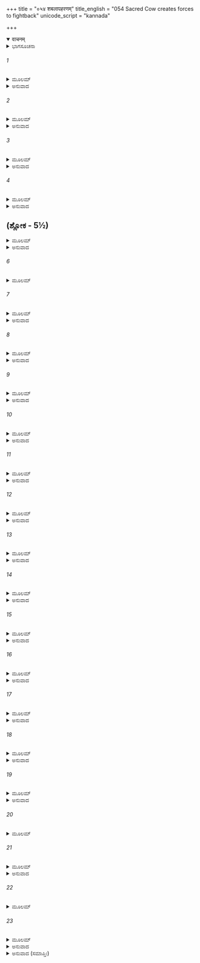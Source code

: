 +++
title = "०५४ शबलापहरणम्"
title_english = "054 Sacred Cow creates forces to fightback"
unicode_script = "kannada"

+++
<details open><summary>वाचनम्</summary>

<div class="audioEmbed"  caption="श्रीराम-हरिसीताराममूर्ति-घनपाठिभ्यां वचनम्" src="https://archive.org/download/Ramayana-recitation-Sriram-harisItArAmamUrti-Ghanapaati-v2/Kanda_1/Kanda_1_BK-054-Shabala_Paharanam.mp3"></div>
</details>



<details><summary>ಭಾಗಸೂಚನಾ</summary>

ಶಬಲೆಯನ್ನು ಬಲವಂತವಾಗಿ ಸೆಳೆದುಕೊಂಡು ಹೋಗಲು ವಿಶ್ವಾಮಿತ್ರನ ಪ್ರಯತ್ನ, ವಸಿಷ್ಠರಲ್ಲಿ ಶಬಲೆಯ ಪ್ರಲಾಪ, ಅವರ ಆಜ್ಞೆಯಂತೆ ಶಬಲೆಯಿಂದ ಶಕ-ಯವನ-ಪಹ್ಲವಾದಿಗಳ ಸೃಷ್ಟಿ ಮತ್ತು ವಿಶ್ವಾಮಿತ್ರನ ಸೈನ್ಯದ ಸಂಹಾರ
</details>

###### 1


<details><summary>ಮೂಲಮ್</summary>

ಕಾಮಧೇನುಂ ವಸಿಷ್ಠೋಽಪಿ ಯದಾ ನ ತ್ಯಜತೇ ಮುನಿಃ ।  
ತದಾಸ್ಯ ಶಬಲಾಂ ರಾಮ ವಿಶ್ವಾಮಿತ್ರೋಽನ್ವಕರ್ಷತ ॥
</details>

<details><summary>ಅನುವಾದ</summary>

ಶ್ರೀರಾಮಾ! ವಸಿಷ್ಠರು ಯಾವುದೇ ರೀತಿಯಲ್ಲೂ ಆ ಕಾಮಧೇನು ಗೋವನ್ನು ಕೊಡಲು ಒಪ್ಪದಿದ್ದಾಗ ವಿಶ್ವಾಮಿತ್ರನು ಆ ವರ್ಣಮಯ ಶಬಲಾಧೇನುವನ್ನು ಬಲವಂತವಾಗಿ ಸೆಳೆದುಕೊಂಡು ಹೊರಟನು.॥1॥
</details>

###### 2


<details><summary>ಮೂಲಮ್</summary>

ನೀಯಮಾನಾ ತು ಶಬಲಾ ರಾಮ ರಾಜ್ಞಾಮಹಾತ್ಮನಾ ।  
ದುಃಖಿತಾ ಚಿಂತಯಾಮಾಸ ರುದಂತೀ ಶೋಕಕರ್ಶಿತಾ ॥
</details>

<details><summary>ಅನುವಾದ</summary>

ರಘುನಂದನ! ಮಹಾತ್ಮಾ ವಿಶ್ವಾಮಿತ್ರರು ಹೀಗೆ ಗೋವನ್ನು ಸೆಳೆದೊಯ್ಯುವಾಗ ಅದು ಶೋಕಾಕುಲವಾಗಿ ಮನಸ್ಸಿನಲ್ಲೇ ಅಳುತ್ತಾ, ಅತ್ಯಂತ ದುಃಖಿತಳಾಗಿ ವಿಚಾರಮಾಡತೊಡಗಿತು.॥2॥
</details>

###### 3


<details><summary>ಮೂಲಮ್</summary>

ಪರಿತ್ಯಕ್ತಾ ವಸಿಷ್ಠೇನ ಕಿಮಹಂ ಸುಮಹಾತ್ಮನಾ ।  
ಯಾಹಂ ರಾಜಭೃತೈರ್ದೀನಾ ಹ್ರೀಯೇಯಂ ಭೃಶದುಃಖಿತಾ ॥
</details>

<details><summary>ಅನುವಾದ</summary>

ಅಯ್ಯೋ! ಮಹಾತ್ಮ ವಸಿಷ್ಠರು ನನ್ನನ್ನು ತ್ಯಜಿಸಿಬಿಟ್ಟರೇ? ಈ ರಾಜನ ಭತ್ಯರು ದೀನ ದುಃಖಿತೆಯಾದ ನನ್ನನ್ನು ಈ ಪ್ರಕಾರ ಸೆಳೆದುಕೊಂಡು ಹೋಗುತ್ತಿದ್ದಾರಲ್ಲ.॥3॥
</details>

###### 4


<details><summary>ಮೂಲಮ್</summary>

ಕಿಂ ಮಯಾಪಕೃತಂ ತಸ್ಯ ಮಹರ್ಷೇರ್ಭಾವಿತಾತ್ಮನಃ ।  
ಯನ್ಮಾಮನಾಗಸಂ ದೃಷ್ಟ್ವಾಭಕ್ತಾಂ ತ್ಯಜತಿ ಧಾರ್ಮಿಕಃ ॥
</details>

<details><summary>ಅನುವಾದ</summary>

ಪವಿತ್ರ ಅಂತಃಕರಣವುಳ್ಳ ಆ ಮಹರ್ಷಿಗೆ ನಾನು ಯಾವ ಅಪರಾಧವನ್ನು ಮಾಡಿದೆ. ಆ ಧರ್ಮಾತ್ಮಾ ಮುನಿಗಳು ನನ್ನನ್ನು ನಿರಪರಾಧಿ ಹಾಗೂ ತನ್ನ ಭಕ್ತಳೆಂದು ತಿಳಿದಿದ್ದರೂ ತ್ಯಜಿಸುತ್ತಿದ್ದಾರಲ್ಲ.॥4॥
</details>

## (ಶ್ಲೋಕ - 5½)


<details><summary>ಮೂಲಮ್</summary>

ಇತಿ ಸಂಚಿಂತಯಿತ್ವಾ ತು ನಿಃಶ್ವಸ್ಯಪುನಃ ಪುನಃ ।  
ಜಗಾಮ ವೇಗೇನ ತದಾ ವಸಿಷ್ಠಂ ಪರಮೌಜಸಮ್ ॥  
ನಿರ್ಧೂಯ ತಾಂ ಸ್ತದಾ ಭತ್ಯಾನ್ ಶತಶಃ ಶತ್ರುಸೂದನ ।
</details>

<details><summary>ಅನುವಾದ</summary>

ಶತ್ರುಸೂದನ! ಹೀಗೆ ಯೋಚಿಸುತ್ತಾ ಆ ಗೋವು ಪದೇ ಪದೇ ನಿಟ್ಟುಸಿರುಬಿಡತೊಡಗಿತು. ರಾಜನ ನೂರಾರು ಸೇವಕರನ್ನು ಕೊಡಹಿ ಮಹಾತೇಜಸ್ವಿ ವಸಿಷ್ಠರ ಬಳಿಗೆ ವೇಗವಾಗಿ ಓಡುತ್ತಾ ಬಂದಳು.॥5½॥
</details>

###### 6


<details><summary>ಮೂಲಮ್</summary>

ಜಗಾಮನಿಲವೇಗೇನ ಪಾದಮೂಲಂ ಮಹಾತ್ಮನಃ ॥
</details>

###### 7


<details><summary>ಮೂಲಮ್</summary>

ಶಬಲಾ ಸಾ ರುದಂತೀ ಚ ಕ್ರೋಶಂತೀ ಚೇದಮಬ್ರವೀತ್ ।  
ವಸಿಷ್ಠಸ್ಯಾಗ್ರತಃ ಸ್ಥಿತ್ವಾ ರುದಂತೀ ಮೇಘನಿಃಸ್ವನಾ ॥
</details>

<details><summary>ಅನುವಾದ</summary>

ಆ ಶಬಲಾ ಗೋವು ವಾಯುವಿನಂತೆ ವೇಗವಾಗಿ ಆ ಮಹಾತ್ಮರ ಚರಣಗಳ ಬಳಿಗೆ ಬಂದು,ಅವರ ಮುಂದೆ ನಿಂತು, ಮೇಘಗಂಭೀರ ಸ್ವರದಿಂದ ಅಳುತ್ತಾ ಕಿರುಚುತ್ತಾ ಅವರಲ್ಲಿ ಈ ಪ್ರಕಾರ ನುಡಿದಳು.॥6-7॥
</details>

###### 8


<details><summary>ಮೂಲಮ್</summary>

ಭಗವನ್ ಕಿಂ ಪರಿತ್ಯಕ್ತಾ ತ್ವಯಾಹಂ ಬ್ರಹ್ಮಣಃ ಸುತ ।  
ಯಸ್ಮಾದ್ರಾಜಭಟಾ ಮಾಂ ಹಿ ನಯಂತೇ ತ್ವತ್ಸಕಾಶತಃ ॥
</details>

<details><summary>ಅನುವಾದ</summary>

ಭಗವನ್! ಬ್ರಹ್ಮರ್ಷಿಯೇ! ನೀವು ನನ್ನನ್ನು ತ್ಯಜಿಸಿಬಿಟ್ಟರೇನು? ಈ ರಾಜನ ಸೈನಿಕರು ನನ್ನನ್ನು ನಿಮ್ಮಿಂದ ದೂರಕ್ಕೆ ಕೊಂಡುಹೋಗುತ್ತಿದ್ದಾರಲ್ಲ.॥8॥
</details>

###### 9


<details><summary>ಮೂಲಮ್</summary>

ಏವಮುಕ್ತಸ್ತು ಬ್ರಹ್ಮರ್ಷಿರಿದಂ ವಚನಮಬ್ರವೀತ್ ।  
ಶೋಕಸಂತಪ್ತಹೃದಯಾಂ ಸ್ವಸಾರಮಿವ ದುಃಖಿತಾಮ್ ॥
</details>

<details><summary>ಅನುವಾದ</summary>

ಶಬಲೆಯು ಹೀಗೆ ಹೇಳಿದಾಗ ಬ್ರಹ್ಮರ್ಷಿ ವಸಿಷ್ಠರು ಶೋಕ ಸಂತಪ್ತ ಹೃದಯವುಳ್ಳ ದುಃಖಿತೆಯಾದ ತಂಗಿಯಂತಿದ್ದ ಆ ಗೋವಿನಲ್ಲಿ ಹೀಗೆ ಹೇಳಿದರು.॥9॥
</details>

###### 10


<details><summary>ಮೂಲಮ್</summary>

ನ ತ್ವಾಂ ತ್ಯಜಾಮಿ ಶಬಲೇ ನಾಪಿ ಮೇಽಪಕೃತಂ ತ್ವಯಾ ।  
ಏಷ ತ್ವಾಂ ನಯತೇ ರಾಜಾ ಬಲಾನ್ಮತ್ತೋ ಮಹಾಬಲಃ ॥
</details>

<details><summary>ಅನುವಾದ</summary>

ಶಬಲೇ! ನಾನು ನಿನ್ನನ್ನು ತ್ಯಜಿಸುತ್ತಿಲ್ಲ. ನೀನು ನನಗೆ ಯಾವುದೇ ಅಪರಾಧ ಮಾಡಲಿಲ್ಲ. ಈ ಮಹಾಬಲಿರಾಜನು ಬಲೋನ್ಮತ್ತನಾಗಿ ನಿನ್ನನ್ನು ನನ್ನಿಂದ ಕಸಿದುಕೊಂಡು ಹೋಗುತ್ತಿದ್ದಾನೆ.॥10॥
</details>

###### 11


<details><summary>ಮೂಲಮ್</summary>

ನಹಿ ತುಲ್ಯಂ ಬಲಂ ಮಹ್ಯಂ ರಾಜಾ ತ್ವದ್ಯ ವಿಶೇಷತಃ ।  
ಬಲೀ ರಾಜಾ ಕ್ಷತ್ರಿಯಶ್ಚ ಪೃಥಿವ್ಯಾಃ ಪತಿರೇವ ಚ ॥
</details>

<details><summary>ಅನುವಾದ</summary>

ಇವನಂತೆ ನನ್ನಲ್ಲಿ ಬಲವಿಲ್ಲ. ವಿಶೇಷವಾಗಿ ಈಗ ಇವನು ರಾಜಪದವಿಯಲ್ಲಿ ಪ್ರತಿಷ್ಠಿತನಾಗಿದ್ದಾನೆ. ರಾಜ, ಕ್ಷತ್ರಿಯ ಹಾಗೂ ಈ ಪೃಥ್ವಿಯ ಪಾಲಕ ಆದ್ದರಿಂದ ಈತನು ಬಲವಂತಪಡಿಸುತ್ತಿದ್ದಾನೆ.॥11॥
</details>

###### 12


<details><summary>ಮೂಲಮ್</summary>

ಇಯಮಕ್ಷೌಹಿಣೀ ಪೂರ್ಣಾ ಸವಾಜಿರಥಾಕುಲಾ ।  
ಹಸ್ತಿಧ್ವಜಸಮಾಕೀರ್ಣಾ ತೇನಾಸೌ ಬಲವತ್ತರಃ ॥
</details>

<details><summary>ಅನುವಾದ</summary>

ಇವನ ಬಳಿ ಆನೆ, ಕುದುರೆ, ರಥಗಳಿಂದ ಕೂಡಿದ ಈ ಅಕ್ಷೌಹಿಣಿ ಸೈನ್ಯವಿದೆ. ಆನೆಗಳ ಬೆನ್ನಮೇಲೆ ಇರುವ ಅಂಬಾರಿಗಳಲ್ಲಿ ಧ್ವಜಗಳು ಹಾರಾಡುತ್ತಿವೆ. ಇದರಿಂದಲೂ ಇವನು ನನ್ನಿಂದ ಪ್ರಬಲನಾಗಿದ್ದಾನೆ.॥12॥
</details>

###### 13


<details><summary>ಮೂಲಮ್</summary>

ಏವಮುಕ್ತಾ ವಸಿಷ್ಠೇನ ಪ್ರತ್ಯುವಾಚ ವಿನೀತವತ್ ।  
ವಚನಂ ವಚನಜ್ಞಾ ಸಾ ಬ್ರಹ್ಮರ್ಷಿಮತುಲಪ್ರಭಮ್ ॥
</details>

<details><summary>ಅನುವಾದ</summary>

ವಸಿಷ್ಠರು ಈ ಮಾತನ್ನು ಹೇಳಿದಾಗ ಮಾತಿನ ಮರ್ಮವನ್ನರಿತ ಆ ಕಾಮಧೇನುವು ಆ ಅನುಪಮ ತೇಜಸ್ವೀ ಬ್ರಹ್ಮರ್ಷಿಯಲ್ಲಿ ವಿನಯವಾಗಿ ಇಂತೆಂದಳು.॥13॥
</details>

###### 14


<details><summary>ಮೂಲಮ್</summary>

ನ ಬಲಂ ಕ್ಷತ್ರಿಯಸ್ಯಾಹುರ್ಬ್ರಾಹ್ಮಣಾ ಬಲವತ್ತರಾಃ ।  
ಬ್ರಹ್ಮನ್ ಬ್ರಹ್ಮಬಲಂ ದಿವ್ಯಂ ಕ್ಷಾತ್ರಾಚ್ಚ ಬಲವತ್ತರಮ್ ॥
</details>

<details><summary>ಅನುವಾದ</summary>

ಬ್ರಹ್ಮನ್! ಕ್ಷತ್ರಿಯರ ಬಲ ಏನೂ ಬಲವಲ್ಲ. ಬ್ರಾಹ್ಮಣರೇ ಕ್ಷತ್ರಿಯರಿಗಿಂತ ಹೆಚ್ಚು ಬಲವಂತರಾಗಿರುತ್ತಾರೆ. ಬ್ರಾಹ್ಮಣರ ಬಲ ದಿವ್ಯವಾಗಿದೆ. ಅದು ಕ್ಷತ್ರಿಯ ಬಲಕ್ಕಿಂತ ಹೆಚ್ಚು ಪ್ರಬಲವಾಗಿರುತ್ತದೆ.॥14॥
</details>

###### 15


<details><summary>ಮೂಲಮ್</summary>

ಅಪ್ರಮೇಯಂ ಬಲಂ ತುಭ್ಯಂ ನ ತ್ವಯಾ ಬಲವತ್ತರಃ ।  
ವಿಶ್ವಾಮಿತ್ರೋ ಮಹಾವೀರ್ಯಸ್ತೇಜಸ್ತವ ದುರಾಸದಮ್ ॥
</details>

<details><summary>ಅನುವಾದ</summary>

ನಿಮ್ಮಲ್ಲಿ ಅಪ್ರಮೇಯ ಬಲವಿದೆ. ಮಹಾಪರಾಕ್ರಮಿ ವಿಶ್ವಾಮಿತ್ರನು ನಿಮಗಿಂತ ಹೆಚ್ಚು ಬಲವಂತನಲ್ಲ. ನಿಮ್ಮ ತೇಜ ದುರ್ಧರ್ಷವಾಗಿದೆ.॥15॥
</details>

###### 16


<details><summary>ಮೂಲಮ್</summary>

ನಿಯುಂಕ್ಷ್ವಮಾಂ ಮಹಾತೇಜಸ್ತ್ವಂ ಬ್ರಹ್ಮಬಲ ಸಂಭೃತಾಮ್ ।  
ತಸ್ಯ ದರ್ಪಂ ಬಲಂ ಯತ್ನಂ ನಾಶಯಾಮಿ ದುರಾತ್ಮನಃ ॥
</details>

<details><summary>ಅನುವಾದ</summary>

ಮಹಾತೇಜಸ್ವೀ ಮಹರ್ಷಿಯೇ! ನಾನು ನಿಮ್ಮ ಬ್ರಹ್ಮಬಲದಿಂದ ಪರಿಪುಷ್ಟನಾಗಿರುವೆನು. ಆದ್ದರಿಂದ ನೀವು ಕೇವಲ ನನಗೆ ಅಪ್ಪಣೆ ಮಾಡಿರಿ. ನಾನು ಈ ದುರಾತ್ಮಾ ರಾಜನ ಬಲ, ಪ್ರಯತ್ನ, ಅಭಿಮಾನವನ್ನು ಈಗಲೇ ನುಚ್ಚು ನೂರಾಗಿಸುವೆನು.॥16॥
</details>

###### 17


<details><summary>ಮೂಲಮ್</summary>

ಇತ್ಯುಕ್ತಸ್ತು ತಯಾ ರಾಮ ವಸಿಷ್ಠಸ್ತು ಮಹಾಯಶಾಃ ।  
ಸೃಜಸ್ವೇತಿತದೋವಾಚ ಬಲಂ ಪರಬಲಾರ್ದನಮ್ ॥
</details>

<details><summary>ಅನುವಾದ</summary>

ಶ್ರೀರಾಮಾ! ಕಾಮಧೇನುವು ಹೀಗೆ ಹೇಳಿದಾಗ ಮಹಾಯಶಸ್ವೀ ವಸಿಷ್ಠರು ಹೇಳಿದರು - ಶತ್ರು ಸೈನ್ಯವನ್ನು ನಾಶಮಾಡುವಂತೆ ಸೈನಿಕರನ್ನು ಸೃಷ್ಟಿ ಮಾಡು.॥17॥
</details>

###### 18


<details><summary>ಮೂಲಮ್</summary>

ತಸ್ಯ ತದ್ವಚನಂ ಶ್ರುತ್ವಾ ಸುರಭಿಃ ಸಾಸೃಜತ್ತದಾ ।  
ತಸ್ಯಾ ಹುಂಭಾರವೋತ್ಸೃಷ್ಟಾಃ ಪಹ್ಲವಾಃಶತಶೋನೃಪ ॥
</details>

<details><summary>ಅನುವಾದ</summary>

ರಾಜಕುಮಾರ! ಅವರ ಈ ಅಪ್ಪಣೆ ಪಡೆದ ಆ ಗೋವು ಆಗ ಹಾಗೆಯೇ ಮಾಡಿದಳು. ಆಕೆಯ ಹೂಂಕಾರದಿಂದಲೇ ನೂರಾರು ಪಹ್ಲವ ಜಾತಿಯ ವೀರರ ಉತ್ಪತ್ತಿಯಾಯಿತು.॥18॥
</details>

###### 19


<details><summary>ಮೂಲಮ್</summary>

ನಾಶಯಂತಿ ಬಲಂ ಸರ್ವಂ ವಿಶ್ವಾಮಿತ್ರಸ್ಯ ಪಶ್ಯತಃ ।  
ಸ ರಾಜಾ ಪರಮಕ್ರುದ್ಧಃ ಕ್ರೋಧವಿಸ್ಫಾರಿತೇಕ್ಷಣಃ ॥
</details>

<details><summary>ಅನುವಾದ</summary>

ಇವರೆಲ್ಲರೂ ವಿಶ್ವಾಮಿತ್ರನು ನೋಡುನೋಡುತ್ತಿರುವಂತೆ ಅವನ ಎಲ್ಲ ಸೈನ್ಯವನ್ನು ನಾಶಮಾಡತೊಡಗಿದರು. ಇದರಿಂದ ರಾಜಾ ವಿಶ್ವಾಮಿತ್ರನಿಗೆ ಬಹಳ ಕ್ರೋಧ ಉಂಟಾಗಿ, ರೋಷಭೀಷಣನಾಗಿ ಕಣ್ಣು ಬಿಟ್ಟು ನೋಡತೊಡಗಿದನು.॥19॥
</details>

###### 20


<details><summary>ಮೂಲಮ್</summary>

ಪಹ್ಲವಾನ್ನಾಶಯಾಮಾಸ ಶಸ್ತ್ರೈರುಚ್ಚಾವಚೈರಪಿ ।  
ವಿಶ್ವಾಮಿತ್ರಾರ್ದಿತಾನ್ ದೃಷ್ಟ್ವಾ ಪಹ್ಲವಾನ್ ಶತಶಸ್ತದಾ ॥
</details>

###### 21


<details><summary>ಮೂಲಮ್</summary>

ಭೂಯ ಏವಾಸೃಜದ್ ಘೋರಾನ್ಯವನಮಿಶ್ರಿತಾನ್ ।  
ತೈರಾಸೀತ್ ಸಂವೃತಾ ಭೂಮಿಃ ಶಕೈರ್ಯವನಮಿಶ್ರಿತೈಃ ॥
</details>

<details><summary>ಅನುವಾದ</summary>

ಅವನು ಸಣ್ಣ-ದೊಡ್ಡ ಅನೇಕ ವಿಧದ ಅಸ್ತ್ರಗಳನ್ನು ಪ್ರಯೋಗಿಸಿ ಆ ಪಹ್ಲವರನ್ನು ಸಂಹರಿಸಿದನು. ವಿಶ್ವಾಮಿತ್ರನಿಂದ ಆ ನೂರಾರು ಪಹ್ಲವರು ನಾಶವಾಗುವುದನ್ನು ನೋಡಿ, ಶಬಲೆಯು ಆಗ ಪುನಃ ಯವನಮಿಶ್ರಿತ ಶಕ-ಜಾತಿಯ ಭಯಂಕರ ವೀರರನ್ನು ಸೃಷ್ಟಿಸಿದಳು. ಆ ಯವನ ಮಿಶ್ರಿತ ಶಕರಿಂದ ಅಲ್ಲಿಯ ಎಲ್ಲ ಭೂಮಿ ತುಂಬಿ ಹೋಯಿತು. ಮಿಶ್ರಿತ.॥20-21॥
</details>

###### 22


<details><summary>ಮೂಲಮ್</summary>

ಪ್ರಭಾವದ್ಭಿರ್ಮಹಾವೀರ್ಯೈರ್ಹೇಮಕಿಂಜಲ್ಕಸಂನಿಭೈಃ ।  
ತೀಕ್ಷ್ಣಾಸಿಪಟ್ಟಿಶಧರೈರ್ಹೇಮವರ್ಣಾಂಬರಾವೃತೈಃ ॥
</details>

###### 23


<details><summary>ಮೂಲಮ್</summary>

ನಿರ್ದಗ್ಧಂ ತದ್ಬಲಂ ಸರ್ವಂ ಪ್ರದೀಪ್ತೈರಿವಪಾವಕೈಃ ।  
ತತೋಽಸ್ತ್ರಾಣಿ ಮಹಾತೇಜಾ ವಿಶ್ವಾಮಿತ್ರೋ ಮುಮೋಚ ಹ ।  
ತೈಸ್ತೇ ಯವನಕಾಂಬೋಜಾ ಬರ್ಬರಾಶ್ಚ ಕುಲೀಕೃತಾಃ ॥
</details>

<details><summary>ಅನುವಾದ</summary>

ಆ ವೀರರು ಮಹಾಪರಾಕ್ರಮಿ ಮತ್ತು ತೇಜಸ್ವಿಗಳಾಗಿದ್ದರು. ಅವರ ಶರೀರ ಕಾಂತಿಯು ಸುವರ್ಣ ಹಾಗೂ ಕೇಸರದಂತೆ ಇತ್ತು. ಅವರು ಬಂಗಾರದ ವರ್ಣದ ಬಟ್ಟೆಗಳನ್ನು ಧರಿಸಿದ್ದರು. ಅವರು ಕೈಗಳಲ್ಲಿ ಹರಿತವಾದ ಖಡ್ಗ, ಪಟ್ಟೆಶ ಧರಿಸಿದ್ದರು. ಪ್ರಜ್ವಲಿತ ಅಗ್ನಿಯಂತೆ ಪ್ರಕಾಶಿಸುತ್ತಿದ್ದ ಆ ವೀರರು ವಿಶ್ವಾಮಿತ್ರನ ಎಲ್ಲ ಸೈನ್ಯಗಳನ್ನು ಭಸ್ಮಮಾಡಲು ತೊಡಗಿದರು. ಆಗ ಮಹಾತೇಜಸ್ವಿ ವಿಶ್ವಾಮಿತ್ರನು ಅವರ ಮೇಲೆ ಅನೇಕ ಅಸ್ತ್ರಗಳನ್ನು ಪ್ರಯೋಗಿಸಿದನು. ಆ ಅಸ್ತ್ರಗಳ ಏಟುಗಳಿಂದ ಯವನ, ಕಾಂಬೋಜ, ಬರ್ಬರ ಜಾತಿಯ ಯೋಧರು ವ್ಯಾಕುಲಾದರು.॥22-23॥
</details>

<details><summary>ಅನುವಾದ (ಸಮಾಪ್ತಿಃ)</summary>

ವಾಲ್ಮೀಕಿ ವಿರಚಿತ ಆರ್ಷ ರಾಮಾಯಣ ಆದಿಕಾವ್ಯದ ಬಾಲಕಾಂಡದಲ್ಲಿ ಐವತ್ತನಾಲ್ಕನೆಯ ಸರ್ಗ ಪೂರ್ಣವಾಯಿತು. ॥54॥
</details>
